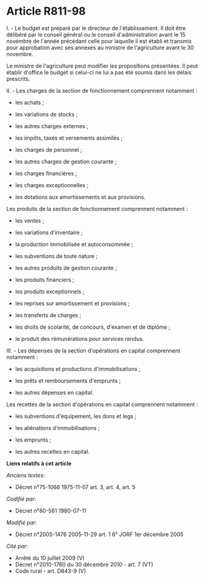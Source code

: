 # Article R811-98

I. - Le budget est préparé par le directeur de l'établissement. Il doit être délibéré par le conseil général ou le conseil
d'administration avant le 15 novembre de l'année précédant celle pour laquelle il est établi et transmis pour approbation
avec ses annexes au ministre de l'agriculture avant le 30 novembre.

Le ministre de l'agriculture peut modifier les propositions présentées. Il peut établir d'office le budget si celui-ci ne lui
a pas été soumis dans les délais prescrits.

II. - Les charges de la section de fonctionnement comprennent notamment :

- les achats ;

- les variations de stocks ;

- les autres charges externes ;

- les impôts, taxes et versements assimilés ;

- les charges de personnel ;

- les autres charges de gestion courante ;

- les charges financières ;

- les charges exceptionnelles ;

- les dotations aux amortissements et aux provisions.

Les produits de la section de fonctionnement comprennent notamment :

- les ventes ;

- les variations d'inventaire ;

- la production immobilisée et autoconsommée ;

- les subventions de toute nature ;

- les autres produits de gestion courante ;

- les produits financiers ;

- les produits exceptionnels ;

- les reprises sur amortissement et provisions ;

- les transferts de charges ;

- les droits de scolarité, de concours, d'examen et de diplôme ;

- le produit des rémunérations pour services rendus.

III. - Les dépenses de la section d'opérations en capital comprennent notamment :

- les acquisitions et productions d'immobilisations ;

- les prêts et remboursements d'emprunts ;

- les autres dépenses en capital.

Les recettes de la section d'opérations en capital comprennent notamment :

- les subventions d'équipement, les dons et legs ;

- les aliénations d'immobilisations ;

- les emprunts ;

- les autres recettes en capital.

**Liens relatifs à cet article**

_Anciens textes_:

  - Décret n°75-1066 1975-11-07 art. 3, art. 4, art. 5

_Codifié par_:

  - Décret n°80-561 1980-07-11

_Modifié par_:

  - Décret n°2005-1476 2005-11-29 art. 1 6° JORF 1er décembre 2005

_Cité par_:

  - Arrêté du 10 juillet 2009 (V)
  - Décret n°2010-1760 du 30 décembre 2010 - art. 7 (VT)
  - Code rural - art. D843-9 (V)
